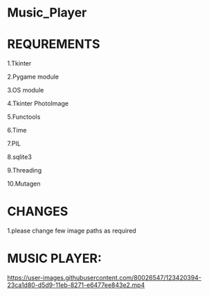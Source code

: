 # Music_Player


# REQUREMENTS


1.Tkinter

2.Pygame module

3.OS module

4.Tkinter PhotoImage

5.Functools

6.Time

7.PIL 

8.sqlite3

9.Threading

10.Mutagen


# CHANGES


1.please change few image paths as required


# MUSIC PLAYER:


https://user-images.githubusercontent.com/80026547/123420394-23ca1d80-d5d9-11eb-8271-e6477ee843e2.mp4
